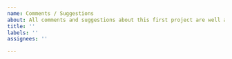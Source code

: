 ```yaml
---
name: Comments / Suggestions
about: All comments and suggestions about this first project are well accepted
title: ''
labels: ''
assignees: ''

---
```



